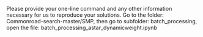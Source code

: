 Please provide your one-line command and any other information necessary for us to reproduce your solutions.
Go to the folder: Commonroad-search-master/SMP, then go to subfolder: batch_processing, open the file: batch_processing_astar_dynamicweight.ipynb
